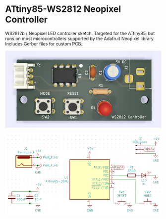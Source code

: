 # ATtiny85-WS2812 Neopixel Controller
<p>
WS2812b / Neopixel LED controller sketch.  Targeted for the ATtiny85, but runs on most microcontrollers 
supported by the Adafruit Neopixel library.  Includes Gerber files for custom PCB.
</p>

![alt text](https://github.com/DigiTorus86/two-bit-tinker/blob/master/images/ATtiny85-WS2812-controller-3d.png)

![alt text](https://github.com/DigiTorus86/two-bit-tinker/blob/master/images/ATtiny85-WS2812-schematic.png)





